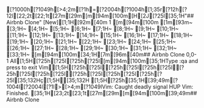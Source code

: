 [?1000h[?1049h[>4;2m[?1h=[?2004h[?1004h[1;35r[?12h[?12l[22;2t[22;1t[27m[29m[m[94m[100m[H[2J[?25l[35;1H"## Airbnb Clone" [New][1;1H[92m[40m  1 [m[94m[100m
[1m[93m~                                                                                                                                             [3;1H~                                                                                                                                             [4;1H~                                                                                                                                             [5;1H~                                                                                                                                             [6;1H~                                                                                                                                             [7;1H~                                                                                                                                             [8;1H~                                                                                                                                             [9;1H~                                                                                                                                             [10;1H~                                                                                                                                             [11;1H~                                                                                                                                             [12;1H~                                                                                                                                             [13;1H~                                                                                                                                             [14;1H~                                                                                                                                             [15;1H~                                                                                                                                             [16;1H~                                                                                                                                             [17;1H~                                                                                                                                             [18;1H~                                                                                                                                             [19;1H~                                                                                                                                             [20;1H~                                                                                                                                             [21;1H~                                                                                                                                             [22;1H~                                                                                                                                             [23;1H~                                                                                                                                             [24;1H~                                                                                                                                             [25;1H~                                                                                                                                             [26;1H~                                                                                                                                             [27;1H~                                                                                                                                             [28;1H~                                                                                                                                             [29;1H~                                                                                                                                             [30;1H~                                                                                                                                             [31;1H~                                                                                                                                             [32;1H~                                                                                                                                             [33;1H~                                                                                                                                             [m[94m[100m[34;1H[7m[96m[40m## Airbnb Clone                                                                                                             0,0-1          All[1;5H[?25h[?25l[?25h[?25l[m[94m[100m[35;1HType  :qa  and press <Enter> to exit Vim[1;5H[?25h[?25l[?25h[?25l[?25h[?25l[?25h[?25l[?25h[?25l[?25h[?25l[?25h[?25l[?25h[?25l[35;132Hç[1;5H[35;132H [1;5H[?25h[35;1H[39;49m[?1004l[?2004l[?1l>[>4;m[?1049lVim: Caught deadly signal HUP
Vim: Finished.
[35;1H[23;2t[23;1t[27m[29m[m[94m[100m[39;49m## Airbnb Clone

